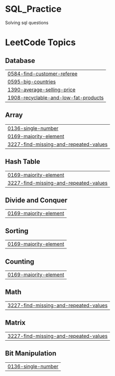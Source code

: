 # SQL_Practice
Solving sql questions

<!---LeetCode Topics Start-->
# LeetCode Topics
## Database
|  |
| ------- |
| [0584-find-customer-referee](https://github.com/siddhijais/SQL_Practice/tree/master/0584-find-customer-referee) |
| [0595-big-countries](https://github.com/siddhijais/SQL_Practice/tree/master/0595-big-countries) |
| [1390-average-selling-price](https://github.com/siddhijais/SQL_Practice/tree/master/1390-average-selling-price) |
| [1908-recyclable-and-low-fat-products](https://github.com/siddhijais/SQL_Practice/tree/master/1908-recyclable-and-low-fat-products) |
## Array
|  |
| ------- |
| [0136-single-number](https://github.com/siddhijais/SQL_Practice/tree/master/0136-single-number) |
| [0169-majority-element](https://github.com/siddhijais/SQL_Practice/tree/master/0169-majority-element) |
| [3227-find-missing-and-repeated-values](https://github.com/siddhijais/SQL_Practice/tree/master/3227-find-missing-and-repeated-values) |
## Hash Table
|  |
| ------- |
| [0169-majority-element](https://github.com/siddhijais/SQL_Practice/tree/master/0169-majority-element) |
| [3227-find-missing-and-repeated-values](https://github.com/siddhijais/SQL_Practice/tree/master/3227-find-missing-and-repeated-values) |
## Divide and Conquer
|  |
| ------- |
| [0169-majority-element](https://github.com/siddhijais/SQL_Practice/tree/master/0169-majority-element) |
## Sorting
|  |
| ------- |
| [0169-majority-element](https://github.com/siddhijais/SQL_Practice/tree/master/0169-majority-element) |
## Counting
|  |
| ------- |
| [0169-majority-element](https://github.com/siddhijais/SQL_Practice/tree/master/0169-majority-element) |
## Math
|  |
| ------- |
| [3227-find-missing-and-repeated-values](https://github.com/siddhijais/SQL_Practice/tree/master/3227-find-missing-and-repeated-values) |
## Matrix
|  |
| ------- |
| [3227-find-missing-and-repeated-values](https://github.com/siddhijais/SQL_Practice/tree/master/3227-find-missing-and-repeated-values) |
## Bit Manipulation
|  |
| ------- |
| [0136-single-number](https://github.com/siddhijais/SQL_Practice/tree/master/0136-single-number) |
<!---LeetCode Topics End-->